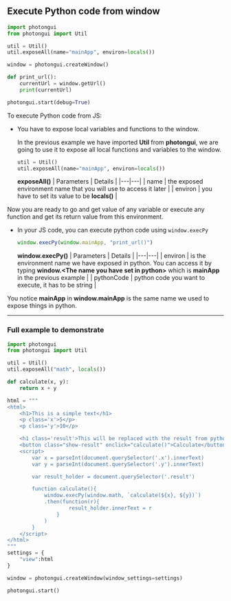 ## Execute Python code from window

```python
import photongui
from photongui import Util

util = Util()
util.exposeAll(name="mainApp", environ=locals())

window = photongui.createWindow()

def print_url():
    currentUrl = window.getUrl()
    print(currentUrl)

photongui.start(debug=True)
```

To execute Python code from JS:

- You have to expose local variables and functions to the window.
  
    In the previous example we have imported **Util** from **photongui**, we are going to use it to expose all local functions and variables to the window.

    ```python
    util = Util()
    util.exposeAll(name="mainApp", environ=locals())
    ```
    **exposeAll()**
    | Parameters | Details |
    |---|---|
    | name       | the exposed environment name that you will use to access it later |
    | environ    | you have to set its value to be **locals()** |


Now you are ready to go and get value of any variable or execute any function and get its return value from this environment.

- In your JS code, you can execute python code using `window.execPy`
    ```javascript
    window.execPy(window.mainApp, "print_url()")
    ```
   
    **window.execPy()**
    | Parameters | Details |
    |---|---|
    | environ       | is the environment name we have exposed in python. You can access it by typing **window.&lt;The name you have set in python&gt;** which is **mainApp** in the previous example |
    | pythonCode    | python code you want to execute, it has to be string |

  
You notice **mainApp** in **window.mainApp** is the same name we used to expose things in python.

---

### Full example to demonstrate 

```python
import photongui
from photongui import Util

util = Util()
util.exposeAll("math", locals())

def calculate(x, y):
    return x + y

html = """
<html>
    <h1>This is a simple text</h1>
    <p class='x'>5</p>
    <p class='y'>10</p>

    <h1 class='result'>This will be replaced with the result from python</h1>
    <button class="show-result" onclick="calculate()">Calculate</button>
    <script>
        var x = parseInt(document.querySelector('.x').innerText)
        var y = parseInt(document.querySelector('.y').innerText)

        var result_holder = document.querySelector('.result')

        function calculate(){
            window.execPy(window.math, `calculate(${x}, ${y})`)
            .then(function(r){
                    result_holder.innerText = r
                }
            )
        }
    </script>
</html>
"""
settings = {
    "view":html
}

window = photongui.createWindow(window_settings=settings)

photongui.start()
```